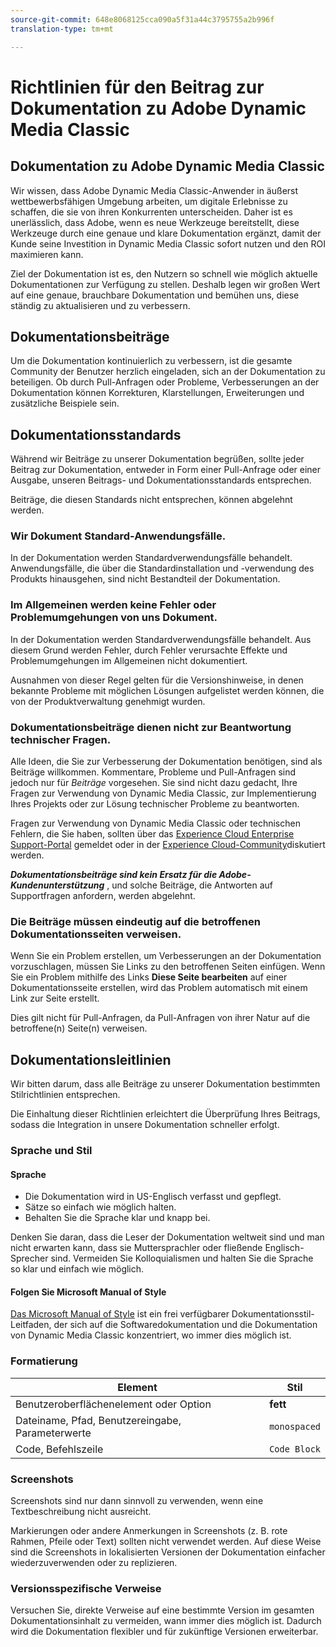 ```yaml
---
source-git-commit: 648e8068125cca090a5f31a44c3795755a2b996f
translation-type: tm+mt

---
```

# Richtlinien für den Beitrag zur Dokumentation zu Adobe Dynamic Media Classic

## Dokumentation zu Adobe Dynamic Media Classic

Wir wissen, dass Adobe Dynamic Media Classic-Anwender in äußerst wettbewerbsfähigen Umgebung arbeiten, um digitale Erlebnisse zu schaffen, die sie von ihren Konkurrenten unterscheiden. Daher ist es unerlässlich, dass Adobe, wenn es neue Werkzeuge bereitstellt, diese Werkzeuge durch eine genaue und klare Dokumentation ergänzt, damit der Kunde seine Investition in Dynamic Media Classic sofort nutzen und den ROI maximieren kann.

Ziel der Dokumentation ist es, den Nutzern so schnell wie möglich aktuelle Dokumentationen zur Verfügung zu stellen. Deshalb legen wir großen Wert auf eine genaue, brauchbare Dokumentation und bemühen uns, diese ständig zu aktualisieren und zu verbessern.

## Dokumentationsbeiträge

Um die Dokumentation kontinuierlich zu verbessern, ist die gesamte Community der Benutzer herzlich eingeladen, sich an der Dokumentation zu beteiligen. Ob durch Pull-Anfragen oder Probleme, Verbesserungen an der Dokumentation können Korrekturen, Klarstellungen, Erweiterungen und zusätzliche Beispiele sein.

## Dokumentationsstandards

Während wir Beiträge zu unserer Dokumentation begrüßen, sollte jeder Beitrag zur Dokumentation, entweder in Form einer Pull-Anfrage oder einer Ausgabe, unseren Beitrags- und Dokumentationsstandards entsprechen.

Beiträge, die diesen Standards nicht entsprechen, können abgelehnt werden.

### Wir Dokument Standard-Anwendungsfälle.

In der Dokumentation werden Standardverwendungsfälle behandelt. Anwendungsfälle, die über die Standardinstallation und -verwendung des Produkts hinausgehen, sind nicht Bestandteil der Dokumentation.

### Im Allgemeinen werden keine Fehler oder Problemumgehungen von uns Dokument.

In der Dokumentation werden Standardverwendungsfälle behandelt. Aus diesem Grund werden Fehler, durch Fehler verursachte Effekte und Problemumgehungen im Allgemeinen nicht dokumentiert.

Ausnahmen von dieser Regel gelten für die Versionshinweise, in denen bekannte Probleme mit möglichen Lösungen aufgelistet werden können, die von der Produktverwaltung genehmigt wurden.

### Dokumentationsbeiträge dienen nicht zur Beantwortung technischer Fragen.

Alle Ideen, die Sie zur Verbesserung der Dokumentation benötigen, sind als Beiträge willkommen. Kommentare, Probleme und Pull-Anfragen sind jedoch nur für *Beiträge* vorgesehen. Sie sind nicht dazu gedacht, Ihre Fragen zur Verwendung von Dynamic Media Classic, zur Implementierung Ihres Projekts oder zur Lösung technischer Probleme zu beantworten.

Fragen zur Verwendung von Dynamic Media Classic oder technischen Fehlern, die Sie haben, sollten über das [Experience Cloud Enterprise Support-Portal](https://helpx.adobe.com/contact/enterprise-support.ec.html) gemeldet oder in der [Experience Cloud-Community](https://forums.adobe.com/community/experience-cloud/marketing-cloud/experience-manager)diskutiert werden.

***Dokumentationsbeiträge sind kein Ersatz für die Adobe-Kundenunterstützung*** , und solche Beiträge, die Antworten auf Supportfragen anfordern, werden abgelehnt.

### Die Beiträge müssen eindeutig auf die betroffenen Dokumentationsseiten verweisen.

Wenn Sie ein Problem erstellen, um Verbesserungen an der Dokumentation vorzuschlagen, müssen Sie Links zu den betroffenen Seiten einfügen. Wenn Sie ein Problem mithilfe des Links **Diese Seite bearbeiten** auf einer Dokumentationsseite erstellen, wird das Problem automatisch mit einem Link zur Seite erstellt.

Dies gilt nicht für Pull-Anfragen, da Pull-Anfragen von ihrer Natur auf die betroffene(n) Seite(n) verweisen.

## Dokumentationsleitlinien

Wir bitten darum, dass alle Beiträge zu unserer Dokumentation bestimmten Stilrichtlinien entsprechen.

Die Einhaltung dieser Richtlinien erleichtert die Überprüfung Ihres Beitrags, sodass die Integration in unsere Dokumentation schneller erfolgt.

### Sprache und Stil

#### Sprache

* Die Dokumentation wird in US-Englisch verfasst und gepflegt.
* Sätze so einfach wie möglich halten.
* Behalten Sie die Sprache klar und knapp bei.

Denken Sie daran, dass die Leser der Dokumentation weltweit sind und man nicht erwarten kann, dass sie Muttersprachler oder fließende Englisch-Sprecher sind. Vermeiden Sie Kolloquialismen und halten Sie die Sprache so klar und einfach wie möglich.

#### Folgen Sie Microsoft Manual of Style

[Das Microsoft Manual of Style](https://docs.microsoft.com/en-us/style-guide/welcome/) ist ein frei verfügbarer Dokumentationsstil-Leitfaden, der sich auf die Softwaredokumentation und die Dokumentation von Dynamic Media Classic konzentriert, wo immer dies möglich ist.

### Formatierung

| Element | Stil |
|---|---|
| Benutzeroberflächenelement oder Option | **fett** |
| Dateiname, Pfad, Benutzereingabe, Parameterwerte | `monospaced` |
| Code, Befehlszeile | ```Code Block``` |

### Screenshots

Screenshots sind nur dann sinnvoll zu verwenden, wenn eine Textbeschreibung nicht ausreicht.

Markierungen oder andere Anmerkungen in Screenshots (z. B. rote Rahmen, Pfeile oder Text) sollten nicht verwendet werden. Auf diese Weise sind die Screenshots in lokalisierten Versionen der Dokumentation einfacher wiederzuverwenden oder zu replizieren.

### Versionsspezifische Verweise

Versuchen Sie, direkte Verweise auf eine bestimmte Version im gesamten Dokumentationsinhalt zu vermeiden, wann immer dies möglich ist. Dadurch wird die Dokumentation flexibler und für zukünftige Versionen erweiterbar.
